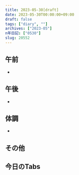 ```yaml
---
title: 2023-05-30[draft]
date: 2023-05-30T00:00:00+09:00
draft: false
tags: ["diary", ""]
archives: ["2023-05"]
n年日記: ["0530"]
slug: 20552
---
```

## 午前
- 
## 午後
- 
## 体調
- 
## その他
## 今日のTabs